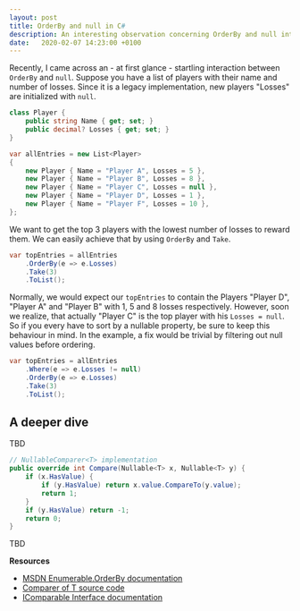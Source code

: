 ```yaml
---
layout: post
title: OrderBy and null in C#
description: An interesting observation concerning OrderBy and null interaction in C#
date:   2020-02-07 14:23:00 +0100
---
```


Recently, I came across an - at first glance - startling interaction between `OrderBy` and `null`. Suppose you have a list of players with their name and number of losses. Since it is a legacy implementation, new players "Losses" are initialized with `null`.

```c#
class Player {
    public string Name { get; set; }
    public decimal? Losses { get; set; }
}

var allEntries = new List<Player>
{
    new Player { Name = "Player A", Losses = 5 },
    new Player { Name = "Player B", Losses = 8 },
    new Player { Name = "Player C", Losses = null },
    new Player { Name = "Player D", Losses = 1 },
    new Player { Name = "Player F", Losses = 10 },
};
```

We want to get the top 3 players with the lowest number of losses to reward them. We can easily achieve that by using `OrderBy` and `Take`.

```c#
var topEntries = allEntries
    .OrderBy(e => e.Losses)
    .Take(3)
    .ToList();
```

Normally, we would expect our `topEntries` to contain the Players "Player D", "Player A" and "Player B" with 1, 5 and 8 losses respectively. However, soon we realize, that actually "Player C" is the top player with his `Losses = null`. So if you every have to sort by a nullable property, be sure to keep this behaviour in mind. In the example, a fix would be trivial by filtering out null values before ordering.

```c#
var topEntries = allEntries
    .Where(e => e.Losses != null)
    .OrderBy(e => e.Losses)
    .Take(3)
    .ToList();
```

## A deeper dive

TBD

```c#
// NullableComparer<T> implementation
public override int Compare(Nullable<T> x, Nullable<T> y) {
    if (x.HasValue) {
        if (y.HasValue) return x.value.CompareTo(y.value);
        return 1;
    }
    if (y.HasValue) return -1;
    return 0;
}
```

TBD

**Resources**

* [MSDN Enumerable.OrderBy documentation](https://docs.microsoft.com/en-us/dotnet/api/system.linq.enumerable.orderby?view=netframework-4.8)
* [Comparer of T source code](https://github.com/microsoft/referencesource/blob/master/mscorlib/system/collections/generic/comparer.cs)
* [IComparable Interface documentation](https://docs.microsoft.com/en-us/dotnet/api/system.icomparable?view=netframework-4.8)